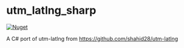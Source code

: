 # utm_latlng_sharp
[![Nuget](https://img.shields.io/nuget/v/utm_latlng_sharp?logo=NuGet)](https://www.nuget.org/packages/utm_latlng_sharp/)

A C# port of utm-latlng from https://github.com/shahid28/utm-latlng
